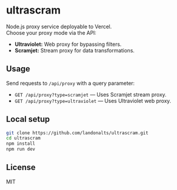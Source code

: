 # ultrascram

Node.js proxy service deployable to Vercel.  
Choose your proxy mode via the API:

- **Ultraviolet:** Web proxy for bypassing filters.
- **Scramjet:** Stream proxy for data transformations.

## Usage

Send requests to `/api/proxy` with a query parameter:

- `GET /api/proxy?type=scramjet` — Uses Scramjet stream proxy.
- `GET /api/proxy?type=ultraviolet` — Uses Ultraviolet web proxy.

## Local setup

```bash
git clone https://github.com/landonalts/ultrascram.git
cd ultrascram
npm install
npm run dev
```

## License

MIT
